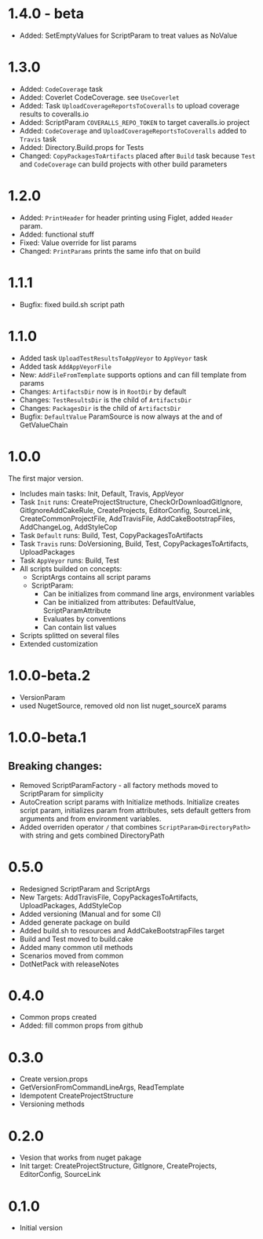 # 1.4.0 - beta
- Added: SetEmptyValues for ScriptParam to treat values as NoValue

# 1.3.0
- Added: `CodeCoverage` task
- Added: Coverlet CodeCoverage. see `UseCoverlet`
- Added: Task `UploadCoverageReportsToCoveralls` to upload coverage results to coveralls.io
- Added: ScriptParam `COVERALLS_REPO_TOKEN` to target caveralls.io project
- Added: `CodeCoverage` and `UploadCoverageReportsToCoveralls` added to `Travis` task
- Added: Directory.Build.props for Tests
- Changed: `CopyPackagesToArtifacts` placed after `Build` task because `Test` and `CodeCoverage` can build projects with other build parameters

# 1.2.0
- Added: `PrintHeader` for header printing using Figlet, added `Header` param.
- Added: functional stuff
- Fixed: Value override for list params
- Changed: `PrintParams` prints the same info that on build

# 1.1.1
- Bugfix: fixed build.sh script path

# 1.1.0
- Added task `UploadTestResultsToAppVeyor` to `AppVeyor` task
- Added task `AddAppVeyorFile`
- New: `AddFileFromTemplate` supports options and can fill template from params
- Changes: `ArtifactsDir` now is in `RootDir` by default
- Changes: `TestResultsDir` is the child of `ArtifactsDir`
- Changes: `PackagesDir` is the child of `ArtifactsDir`
- Bugfix: `DefaultValue` ParamSource is now always at the and of GetValueChain

# 1.0.0
The first major version.
- Includes main tasks: Init, Default, Travis, AppVeyor
- Task `Init` runs: CreateProjectStructure, CheckOrDownloadGitIgnore, GitIgnoreAddCakeRule, CreateProjects, EditorConfig, SourceLink, CreateCommonProjectFile, AddTravisFile, AddCakeBootstrapFiles, AddChangeLog, AddStyleCop
- Task `Default` runs: Build, Test, CopyPackagesToArtifacts
- Task `Travis` runs: DoVersioning, Build, Test, CopyPackagesToArtifacts, UploadPackages
- Task `AppVeyor` runs: Build, Test
- All scripts builded on concepts:
    - ScriptArgs contains all script params
    - ScriptParam:
        - Can be initializes from command line args, environment variables
        - Can be initialized from attributes: DefaultValue, ScriptParamAttribute
        - Evaluates by conventions
        - Can contain list values
- Scripts splitted on several files
- Extended customization

# 1.0.0-beta.2
- VersionParam
- used NugetSource, removed old non list nuget_sourceX params

# 1.0.0-beta.1
## Breaking changes:
- Removed ScriptParamFactory - all factory methods moved to ScriptParam for simplicity
- AutoCreation script params with Initialize methods. Initialize creates script param, initializes param from attributes, sets default getters from arguments and from environment variables.
- Added overriden operator ```/``` that combines ```ScriptParam<DirectoryPath>``` with string and gets combined DirectoryPath

# 0.5.0
- Redesigned ScriptParam and ScriptArgs
- New Targets: AddTravisFile, CopyPackagesToArtifacts, UploadPackages, AddStyleCop
- Added versioning (Manual and for some CI)
- Added generate package on build
- Added build.sh to resources and AddCakeBootstrapFiles target
- Build and Test moved to build.cake
- Added many common util methods
- Scenarios moved from common
- DotNetPack with releaseNotes

# 0.4.0
- Common props created
- Added: fill common props from github 

# 0.3.0
- Create version.props
- GetVersionFromCommandLineArgs, ReadTemplate
- Idempotent CreateProjectStructure
- Versioning methods

# 0.2.0
- Vesion that works from nuget pakage
- Init target: CreateProjectStructure, GitIgnore, CreateProjects, EditorConfig, SourceLink

# 0.1.0
- Initial version
